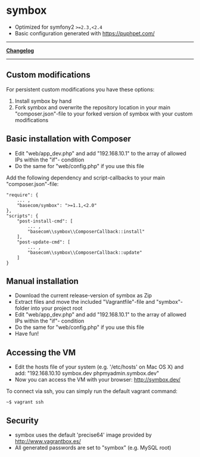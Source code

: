 symbox
======

 * Optimized for symfony2 `>=2.3,<2.4`
 * Basic configuration generated with https://puphpet.com/

***

**[Changelog](./changelog.md)**

***


Custom modifications
--------------------

For persistent custom modifications you have these options:

 1. Install symbox by hand
 2. Fork symbox and overwrite the repository location in your main "composer.json"-file to your forked version of symbox with your custom modifications


Basic installation with Composer
--------------------------------

 * Edit "web/app_dev.php" and add "192.168.10.1" to the array of allowed IPs within the "if"- condition
 * Do the same for "web/config.php" if you use this file

Add the following dependency and script-callbacks to your main "composer.json"-file:

    "require": {
        ... ,
        "basecom/symbox": ">=1.1,<2.0"
    },
    "scripts": {
        "post-install-cmd": [
            ... ,
            "basecom\\symbox\\ComposerCallback::install"
        ],
        "post-update-cmd": [
            ... ,
            "basecom\\symbox\\ComposerCallback::update"
        ]
    }


Manual installation
-------------------

 * Download the current release-version of symbox as Zip
 * Extract files and move the included "Vagrantfile"-file and "symbox"-folder into your project root
 * Edit "web/app_dev.php" and add "192.168.10.1" to the array of allowed IPs within the "if"- condition
 * Do the same for "web/config.php" if you use this file
 * Have fun!


Accessing the VM
----------------

 * Edit the hosts file of your system (e.g. '/etc/hosts' on Mac OS X) and add: "192.168.10.10 symbox.dev phpmyadmin.symbox.dev"
 * Now you can access the VM with your browser: http://symbox.dev/

To connect via ssh, you can simply run the default vagrant command:

    ~$ vagrant ssh


Security
--------

 * symbox uses the default 'precise64' image provided by http://www.vagrantbox.es/
 * All generated passwords are set to "symbox" (e.g. MySQL root)

